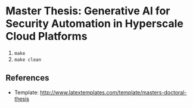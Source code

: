 # Master Thesis: Generative AI for Security Automation in Hyperscale Cloud Platforms

1. `make`
2. `make clean`

## References

- Template: http://www.latextemplates.com/template/masters-doctoral-thesis
